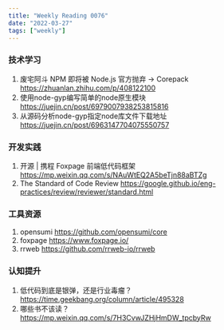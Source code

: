 ```yaml
---
title: "Weekly Reading 0076"
date: "2022-03-27"
tags: ["weekly"]
---
```


### 技术学习
1. 废宅阿斗 NPM 即将被 Node.js 官方抛弃 → Corepack https://zhuanlan.zhihu.com/p/408122100
2. 使用node-gyp编写简单的node原生模块 https://juejin.cn/post/6979007938253815816
3. 从源码分析node-gyp指定node库文件下载地址 https://juejin.cn/post/6963147704075550757

### 开发实践
1. 开源 | 携程 Foxpage 前端低代码框架 https://mp.weixin.qq.com/s/NAuWtEQ2A5beTjn88aBTZg
2. The Standard of Code Review https://google.github.io/eng-practices/review/reviewer/standard.html

### 工具资源
1. opensumi https://github.com/opensumi/core
2. foxpage https://www.foxpage.io/
3. rrweb https://github.com/rrweb-io/rrweb

### 认知提升
1. 低代码到底是银弹，还是行业毒瘤？ https://time.geekbang.org/column/article/495328
2. 哪些书不该读？https://mp.weixin.qq.com/s/7H3CvwJZHjHmDW_tpcbyRw
